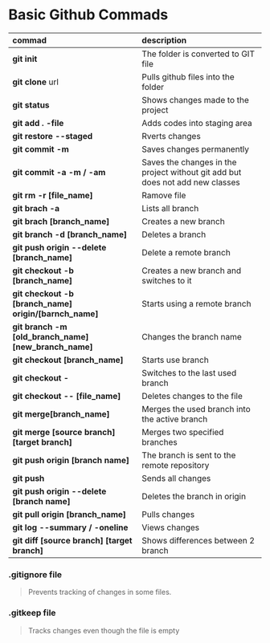 # Basic Github Commads
|commad|description|
|:---|:---|
|**git init**|The folder is converted to GIT file|
|**git clone** url| Pulls github files into the folder|
|**git status**| Shows changes made to the project|
|**git add . -file**|Adds codes into staging area |
|**git restore --staged**|Rverts changes|
|**git commit -m**|Saves changes permanently|
|**git commit -a -m / -am**|Saves the changes in the project without git add but does not add new classes|
|**git rm -r [file_name]**|Ramove file|
|**git brach -a**|Lists all branch|
|**git brach [branch_name]**|Creates a new branch|
|**git branch -d [branch_name]**|Deletes a branch|	Merge a branch into the active branch
|**git push origin --delete [branch_name]**| Delete a remote branch|
|**git checkout -b [branch_name]**|Creates a new branch and switches to it |
|**git checkout -b [branch_name] origin/[barnch_name]**|Starts using a remote branch|
|**git branch -m [old_branch_name] [new_branch_name]**| Changes the branch name|
|**git checkout [branch_name]**| Starts use branch|
|**git checkout -**|Switches to the last used branch|
|**git checkout -- [file_name]**|Deletes changes to the file|
|**git merge[branch_name]**|Merges the used branch into the active branch |
|**git merge [source branch] [target branch]**|Merges two specified branches|
|**git push origin [branch name]**|The branch is sent to the remote repository|
|**git push** |Sends all changes|
|**git push origin --delete [branch name]**| Deletes the branch in origin |
|**git pull origin [branch_name]**| Pulls changes|
|**git log --summary / -oneline**|Views changes|
|**git diff [source branch] [target branch]**|Shows differences between 2 branch|

### .gitignore file
> Prevents tracking of changes in some files.
### .gitkeep file
>Tracks changes even though the file is empty
